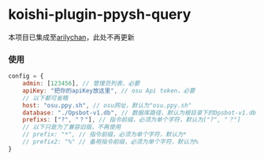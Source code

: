 # koishi-plugin-ppysh-query

本项目已集成至[arilychan](https://github.com/ArilyChan/arilychan)，此处不再更新

### 使用
```javascript
config = {
    admin: [123456], // 管理员列表，必要
    apiKey: "把你的apiKey放这里", // osu Api token，必要
    // 以下都可省略
    host: "osu.ppy.sh", // osu网址，默认为"osu.ppy.sh"
    database: "./Opsbot-v1.db", // 数据库路径，默认为根目录下的Opsbot-v1.db
    prefixs: ["?", "？"], // 指令前缀，必须为单个字符，默认为["?", "？"]
    // 以下只是为了兼容旧版，不再使用
    // prefix: "*", // 指令前缀，必须为单个字符，默认为*
    // prefix2: "%" // 备用指令前缀，必须为单个字符，默认为%
}
```
